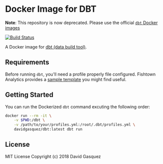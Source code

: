 # Docker Image for DBT

**Note**: This repository is now deprecated. Please use the official [`dbt` Docker images](https://github.com/dbt-labs/dbt-core/tree/main/docker)

[![Build Status](https://travis-ci.org/davidgasquez/dbt-docker.svg?branch=master)](https://travis-ci.org/davidgasquez/dbt-docker)

A Docker image for [dbt (data build tool)](https://github.com/fishtown-analytics/dbt).

## Requirements

Before running `dbt`, you'll need a profile properly file configured. Fishtown Analytics provides a [sample template](https://github.com/fishtown-analytics/dbt/blob/development/sample.profiles.yml) you might find useful.

## Getting Started

You can run the Dockerized `dbt` command excuting the following order:

```bash
docker run --rm -it \
    -v $PWD:/dbt \
    -v /path/to/your/profiles.yml:/root/.dbt/profiles.yml \
    davidgasquez/dbt:latest dbt run
```

## License

MIT License Copyright (c) 2018 David Gasquez
